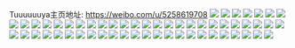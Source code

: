Tuuuuuuya主页地址: https://weibo.com/u/5258619708 
![](https://wx4.sinaimg.cn/mw2000/005JSDcUgy1h94opa5x8lj32c0340hdt.jpg) 
![](https://wx4.sinaimg.cn/mw2000/005JSDcUgy1h94opbjewtj32c02c0u0y.jpg) 
![](https://wx4.sinaimg.cn/mw2000/005JSDcUgy1h94oqz19xwj31sc1sckjl.jpg) 
![](https://wx4.sinaimg.cn/mw2000/005JSDcUgy1h94oph00hzj31v62dsnpd.jpg) 
![](https://wx4.sinaimg.cn/mw2000/005JSDcUgy1h94ovdw4o4j30wr0v5tdr.jpg) 
![](https://wx4.sinaimg.cn/mw2000/005JSDcUgy1h94ou6tg7tj31sc2dskjm.jpg) 
![](https://wx4.sinaimg.cn/mw2000/005JSDcUgy1h94opn2elzj32c02c0npe.jpg) 
![](https://wx4.sinaimg.cn/mw2000/005JSDcUgy1h94osqx4jmj335s23ub2c.jpg) 
![](https://wx4.sinaimg.cn/mw2000/005JSDcUly1h8wh1kr2w1j31o01o01kx.jpg) 
![](https://wx4.sinaimg.cn/mw2000/005JSDcUly1h8wh1jvjjvj31o01o01kx.jpg) 
![](https://wx4.sinaimg.cn/mw2000/005JSDcUgy1h8s7o1ihalj30r71cqdor.jpg) 
![](https://wx4.sinaimg.cn/mw2000/005JSDcUgy1h8lcqbsulqj32801o0kjl.jpg) 
![](https://wx4.sinaimg.cn/mw2000/005JSDcUgy1h8lcpp86mwj30ku0ku101.jpg) 
![](https://wx4.sinaimg.cn/mw2000/005JSDcUgy1h8axepcf1cj31o01o0ha0.jpg) 
![](https://wx4.sinaimg.cn/mw2000/005JSDcUgy1h881ytes7bj30p80p8n3v.jpg) 
![](https://wx4.sinaimg.cn/mw2000/005JSDcUgy1h881ykpqkuj30hv0hvjul.jpg) 
![](https://wx4.sinaimg.cn/mw2000/005JSDcUgy1h87fc7sz4pj335s33tkjo.jpg) 
![](https://wx4.sinaimg.cn/mw2000/005JSDcUgy1h81m895kcsj30pd0spgt7.jpg) 
![](https://wx4.sinaimg.cn/mw2000/005JSDcUgy1h81m8zqte3j30u00u0n61.jpg) 
![](https://wx4.sinaimg.cn/mw2000/005JSDcUgy1h81m7xlhofj31o01o0hdt.jpg) 
![](https://wx4.sinaimg.cn/mw2000/005JSDcUgy1h7mrmoa0lgj30u014045q.jpg) 
![](https://wx4.sinaimg.cn/mw2000/005JSDcUgy1h7kc3345ihj32c02c0kjm.jpg) 
![](https://wx4.sinaimg.cn/mw2000/005JSDcUgy1h7kc3akrmwj32c02c01kz.jpg) 
![](https://wx4.sinaimg.cn/mw2000/005JSDcUgy1h7kc4ezxkwj32c02c0kjl.jpg) 
![](https://wx4.sinaimg.cn/mw2000/005JSDcUgy1h7kc2yrvmsj32c02c01kx.jpg) 
![](https://wx4.sinaimg.cn/mw2000/005JSDcUgy1h7kc3bnvp1j31o01o01kx.jpg) 
![](https://wx4.sinaimg.cn/mw2000/005JSDcUgy1h7kc3chix4j31o01o04qp.jpg) 
![](https://wx4.sinaimg.cn/mw2000/005JSDcUgy1h7kc62dd90j33402c0b2a.jpg) 
![](https://wx4.sinaimg.cn/mw2000/005JSDcUly1h75bev5vk7j30zk1bemy2.jpg) 
![](https://wx4.sinaimg.cn/mw2000/005JSDcUly1h75bfy30fij313y0u0dgm.jpg) 
![](https://wx4.sinaimg.cn/mw2000/005JSDcUly1h72zcv3l76j31o01o0gol.jpg) 
![](https://wx4.sinaimg.cn/mw2000/005JSDcUly1h72zcviqf3j31o01o00w6.jpg) 
![](https://wx4.sinaimg.cn/mw2000/005JSDcUgy1h72ieofdnuj30oa0oyjs2.jpg) 
![](https://wx4.sinaimg.cn/mw2000/005JSDcUly1h6ydpuufk7j31o01o0e81.jpg) 
![](https://wx4.sinaimg.cn/mw2000/005JSDcUgy1h63bc1xdqjj32c02c04qp.jpg) 
![](https://wx4.sinaimg.cn/mw2000/005JSDcUgy1h5tvj1ew89j30ae0az3zh.jpg) 
![](https://wx4.sinaimg.cn/mw2000/005JSDcUgy1h5o5byda2vj32801o0b2b.jpg) 
![](https://wx4.sinaimg.cn/mw2000/005JSDcUly1h5lrd9dli6j3108108ail.jpg) 
![](https://wx4.sinaimg.cn/mw2000/005JSDcUly1h5h8ths8ooj33401r0u0y.jpg) 
![](https://wx4.sinaimg.cn/mw2000/005JSDcUly1h5h8tfs0x9j32c02c0b2a.jpg) 
![](https://wx4.sinaimg.cn/mw2000/005JSDcUly1h5h8ujfadfj30us0u0n77.jpg) 
![](https://wx4.sinaimg.cn/mw2000/005JSDcUly1h5h8uk8q32j31k00vikbb.jpg) 
![](https://wx4.sinaimg.cn/mw2000/005JSDcUly1h5g3mfh0m7j32c03401l0.jpg) 
![](https://wx4.sinaimg.cn/mw2000/005JSDcUly1h5g3mhrtcej32c02c0e83.jpg) 
![](https://wx4.sinaimg.cn/mw2000/005JSDcUly1h5g3mj9pulj31o01o07wi.jpg) 
![](https://wx4.sinaimg.cn/mw2000/005JSDcUly1h5g3mkpcsoj32c02c0npd.jpg) 
![](https://wx4.sinaimg.cn/mw2000/005JSDcUly1h5g3mmdd3uj32c01jzhdt.jpg) 
![](https://wx4.sinaimg.cn/mw2000/005JSDcUly1h5g3moihh8j333y1aou0y.jpg) 
![](https://wx4.sinaimg.cn/mw2000/005JSDcUly1h5g3mq9s9jj31o0282npd.jpg) 
![](https://wx4.sinaimg.cn/mw2000/005JSDcUly1h5g3ms6gcmj32c02c0qv6.jpg) 
![](https://wx4.sinaimg.cn/mw2000/005JSDcUly1h5g3mtk9byj31o01o0qv5.jpg) 
![](https://wx4.sinaimg.cn/mw2000/005JSDcUly1gmn09kg8mrj30ce06xq3m.jpg) 
![](https://wx4.sinaimg.cn/mw2000/005JSDcUgy1glr8m6o0pgj328i28iu11.jpg) 
![](https://wx4.sinaimg.cn/mw2000/005JSDcUgy1glr8m9cw3vj33342bckjn.jpg) 
![](https://wx4.sinaimg.cn/mw2000/005JSDcUgy1glr8mdoxu6j33402c0e8a.jpg) 
![](https://wx4.sinaimg.cn/mw2000/005JSDcUgy1glr8mavbzfj31z41hcqv6.jpg) 
